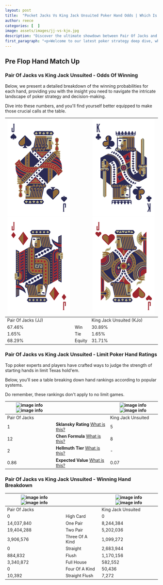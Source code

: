 ```yaml
---
layout: post
title:  "Pocket Jacks Vs King Jack Unsuited Poker Hand Odds | Which Is The Better Hand In Poker? A Complete Guide"
author: reece
categories: [  ]
image: assets/images/jj-vs-kjo.jpg
description: "Discover the ultimate showdown between Pair Of Jacks and King Jack Unsuited in poker! Uncover the odds, strategies, and scenarios where one hand triumphs over the other. Get ready to up your poker game with this thrilling analysis."
first_paragraph: "<p>Welcome to our latest poker strategy deep dive, where we're pitting two distinct hands against each other in a high-stakes showdown: Pair Of Jacks vs King Jack Unsuited.</p><p>In the dynamic world of poker, every decision counts, and knowing which hand holds the upper hand is key to your success at the table.</p><p>In this article, we'll dissect these two hands, explore the scenarios where one dominates the other, and equip you with the knowledge to make strategic choices that can tip the odds in your favor.</p><p>Get ready to unravel the intriguing dynamics of these poker hands and elevate your game to new heights.</p>"
---
```




[comment]: # (sp0)

## Pre Flop Hand Match Up

<div class="table hand-ratings" markdown="1"> 



### Pair Of Jacks vs King Jack Unsuited - Odds Of Winning

Below, we present a detailed breakdown of the winning probabilities for each hand, providing you with the insight you need to navigate the intricate landscape of poker strategy and decision-making. 

Dive into these numbers, and you'll find yourself better equipped to make those crucial calls at the table.


    
| ![image info](assets/images/hand1/j.png) ![image info](assets/images/hand1/jo.png) |  | ![image info](assets/images/hand2/k.png) ![image info](assets/images/hand2/jo.png) |
| -------- | -------- | -------- |
| Pair Of Jacks (JJ) |  | King Jack Unsuited (KJo) |
| 67.46% | Win | 30.89% |
| 1.65% | Tie | 1.65% |
| 68.29% | Equity | 31.71% |




[comment]: # (sp1)



### Pair Of Jacks vs King Jack Unsuited - Limit Poker Hand Ratings

Top poker experts and players have crafted ways to judge the strength of starting hands in limit Texas hold'em. 

Below, you'll see a table breaking down hand rankings according to popular systems. 

Do remember, these rankings don't apply to no limit games.


    
| ![image info](https://www.riverpairs.com/assets/images/hand1/j.png) ![image info](https://www.riverpairs.com/assets/images/hand1/jo.png) |  | ![image info](https://www.riverpairs.com/assets/images/hand2/k.png) ![image info](https://www.riverpairs.com/assets/images/hand2/jo.png) |
| -------- | -------- | -------- |
| Pair Of Jacks |  | King Jack Unsuited |
| 1 | **Sklansky Rating** [What is this?](/sklansky-rating-explained) | 5 |
| 12 | **Chen Formula** [What is this?](/chen-formula-explained) | 8 |
| 2 | **Hellmuth Tier** [What is this?](/Hellmuth-tier-explained) | - |
| 0.86 | **Expected Value** [What is this?](/expected-value-explained) | 0.07 |




[comment]: # (sp2)



### Pair Of Jacks vs King Jack Unsuited - Winning Hand Breakdown


    
| ![image info](https://www.riverpairs.com/assets/images/hand1/j.png) ![image info](https://www.riverpairs.com/assets/images/hand1/jo.png) |  | ![image info](https://www.riverpairs.com/assets/images/hand2/k.png) ![image info](https://www.riverpairs.com/assets/images/hand2/jo.png) |
| -------- | -------- | -------- |
| Pair Of Jacks |  | King Jack Unsuited |
| 0 | High Card | 0 |
| 14,037,840 | One Pair | 8,244,384 |
| 19,404,288 | Two Pair | 5,202,036 |
| 3,906,576 | Three Of A Kind | 1,099,272 |
| 0 | Straight | 2,683,944 |
| 884,832 | Flush | 1,170,156 |
| 3,340,872 | Full House | 582,552 |
| 0 | Four Of A Kind | 50,436 |
| 10,392 | Straight Flush | 7,272 |




[comment]: # (sp3)



</div>

[comment]: # (sp4)



[comment]: # (sp5)

